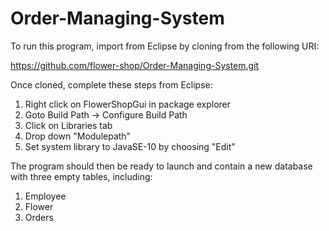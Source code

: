 # Order-Managing-System
To run this program, import from Eclipse by cloning from the following URI:

https://github.com/flower-shop/Order-Managing-System.git


Once cloned, complete these steps from Eclipse:

1. Right click on FlowerShopGui in package explorer
2. Goto Build Path -> Configure Build Path 
3. Click on Libraries tab
4. Drop down "Modulepath" 
5. Set system library to JavaSE-10 by choosing "Edit"


The program should then be ready to launch and contain a new database with three empty tables, including: 

1. Employee
2. Flower
3. Orders

